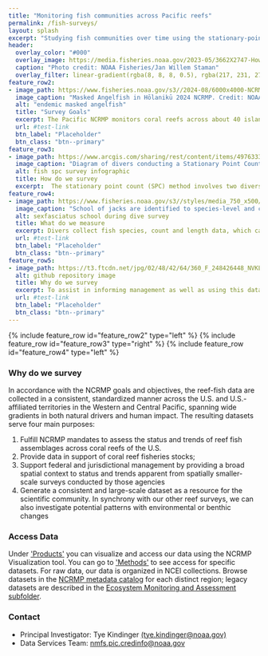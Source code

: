 ```yaml
---
title: "Monitoring fish communities across Pacific reefs"
permalink: /fish-surveys/
layout: splash
excerpt: "Studying fish communities over time using the stationary-point-count (SPC) cylinder methodology since 2013, belt (BLT) transects from 2000 - 2009, and towed diver surveys."
header:
  overlay_color: "#000"
  overlay_image: https://media.fisheries.noaa.gov/2023-05/3662X2747-Howland-reefscape-JWS-PIFSC.jpg
  caption: "Photo credit: NOAA Fisheries/Jan Willem Staman"
  overlay_filter: linear-gradient(rgba(8, 8, 8, 0.5), rgba(217, 231, 27, 0.28))
feature_row2:
- image_path: https://www.fisheries.noaa.gov/s3//2024-08/6000x4000-NCRMP-Hawaii-Masked-Angel-Fisheries-PIFSC.jpg
  image_caption: "Masked Angelfish in Hōlanikū 2024 NCRMP. Credit: NOAA Fisheries"
  alt: "endemic masked angelfish"
  title: "Survey Goals"
  excerpt: The Pacific NCRMP monitors coral reefs across about 40 islands and atolls. Its fish surveys aim to give periodic snapshots of coral reef communities at U.S.-affiliated Pacific islands. The surveys collect data on a large scale, focusing on entire islands and atolls rather than specific sites. This "wide-but-thin" approach provides broad insights into the health of shallow coral reefs (0–30 m deep) to support conservation and management.  We use a weighted average approach to analyze fish communities at several scales, dependent on reef structure, human population density, and more. More info on protocols and data access <a href ="https://noaa.hub.arcgis.com/pages/4976333fbf884f26b2fdc9ac51a20576#FishSection" target ="_blank">here</a>.
  url: #test-link
  btn_label: "Placeholder"
  btn_class: "btn--primary"
feature_row3:
- image_path: https://www.arcgis.com/sharing/rest/content/items/4976333fbf884f26b2fdc9ac51a20576/resources/fish_cylinder.jpg?v=1732320000117&w=800
  image_caption: "Diagram of divers conducting a Stationary Point Count (SPC) survey at a NCRMP site. Credit: NOAA Fisheries"
  alt: fish spc survey infographic
  title: How do we survey
  excerpt:  The stationary point count (SPC) method involves two divers counting fish at the same time in two side-by-side, 15-meter-wide circular areas that extend from the ocean floor to as far as they can see vertically.  The survey has two parts, the first is <b>species identification (5 minutes)</b> when each diver records all the different types of fish they see within their area.  After the first 5 minutes, they start <b>counting and measuring</b>. Divers go through their list and count how many of each species they see, estimating their length in centimeters. They do this by scanning their area multiple times, focusing on one species group per scan.  More details about our survey protocol can be found on the <a href = "https://ncrmp.coralreef.noaa.gov/">NCRMP Data Viz Tool</a> as well as under <a href = "/sops/">'Methods'</a>. In previous years, the Pacific RAMP and NCRMP have also conducted <a href ="https://www.fisheries.noaa.gov/inport/item/5565">belt transects</a> and <a href ="https://repository.library.noaa.gov/view/noaa/19085">towed-diver surveys</a> to assess fish assemblages.
feature_row4:
- image_path: https://www.fisheries.noaa.gov/s3//styles/media_750_x500/s3/dam-migration/4000x3000-rea-survey-caranx-sexfasciatus-paulaayotte.jpg?itok=2f5s3-X1
  image_caption: "School of jacks are identified to species-level and counted by size. Credit: NOAA Fisheries"
  alt: sexfasciatus school during dive survey
  title: What do we measure
  excerpt: Divers collect fish species, count and length data, which can then be used to calculate biomass, fish density, and occurrence per species. We also analyze the data by looking at individual fish species, across consumer groups (primary, secondary, planktivore, etc.), and all fishes combined.  We analyze this data using weighted averages at the sector, subjurisdiction, and jurisdictional scale. More details available in the <a href = "https://www.ncei.noaa.gov/data/oceans/coris/library/NOAA/CRCP/monitoring/metadata/NCRMP_Pacific_Fish_metadata.pdf">NCRMP Fish Protocol - Pacific</a>.
  url: #test-link
  btn_label: "Placeholder"
  btn_class: "btn--primary"
feature_row5:
- image_path: https://t3.ftcdn.net/jpg/02/48/42/64/360_F_248426448_NVKLywWqArG2ADUxDq6QprtIzsF82dMF.jpg
  alt: github repository image
  title: Why do we survey
  excerpt: To assist in informing management as well as using this data in synchrony with our other reef surveys to inspect whether there are any patterns with environmental changes.
  url: #test-link
  btn_label: "Placeholder"
  btn_class: "btn--primary"
---
```


{% include feature_row id="feature_row2" type="left" %}
{% include feature_row id="feature_row3" type="right" %}
{% include feature_row id="feature_row4" type="left" %}

### Why do we survey
In accordance with the NCRMP goals and objectives, the reef-fish data are collected in a consistent, standardized manner across the U.S. and U.S.-affiliated territories in the Western and Central Pacific, spanning wide gradients in both natural drivers and human impact. The resulting datasets serve four main purposes: 
1. Fulfill NCRMP mandates to assess the status and trends of reef fish assemblages across coral reefs of the U.S. 
2. Provide data in support of coral reef fisheries stocks;
3. Support federal and jurisdictional management by providing a broad spatial context to status and trends apparent from spatially smaller-scale surveys conducted by those agencies
4. Generate a consistent and large-scale dataset as a resource for the scientific community. In synchrony with our other reef surveys, we can also investigate potential patterns with environmental or benthic changes

### Access Data
Under <a href = "/products/">'Products'</a> you can visualize and access our data using the NCRMP Visualization tool. You can go to <a href = "/sops/">'Methods'</a> to see access for specific datasets. For raw data, our data is organized in NCEI collections.  Browse datasets in the <a href = "https://www.fisheries.noaa.gov/inport/item/28844" target = "_blank">NCRMP metadata catalog</a> for each distinct region; legacy datasets are described in the <a href = "https://www.fisheries.noaa.gov/inport/item/21559" target ="_blank">Ecosystem Monitoring and Assessment subfolder</a>.

### Contact
<ul>
<li>Principal Investigator: Tye Kindinger <a href="mailto:tye.kindinger@noaa.gov">(tye.kindinger@noaa.gov)</a></li>
<li>Data Services Team: <a href="mailto:nmfs.pic.credinfo@noaa.gov">nmfs.pic.credinfo@noaa.gov</a></li>